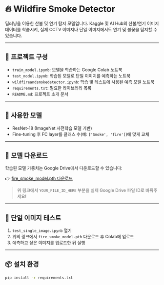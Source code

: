 # 🔥 Wildfire Smoke Detector

딥러닝을 이용한 산불 및 연기 탐지 모델입니다. Kaggle 및 AI Hub의 산불/연기 이미지 데이터를 학습시켜, 실제 CCTV 이미지나 단일 이미지에서도 연기 및 불꽃을 탐지할 수 있습니다.

---

## 📁 프로젝트 구성

- `train_model.ipynb`: 모델을 학습하는 Google Colab 노트북
- `test_model.ipynb`: 학습된 모델로 단일 이미지를 예측하는 노트북
- `wildfireandsmokedetector.ipynb`: 학습 및 테스트에 사용된 예측 모델 노트북
- `requirements.txt`: 필요한 라이브러리 목록
- `README.md`: 프로젝트 소개 문서

---

## 🧠 사용한 모델

- ResNet-18 (ImageNet 사전학습 모델 기반)
- Fine-tuning 후 FC layer를 클래스 수(예: `['Smoke', 'fire']`)에 맞게 교체

---

## 🔽 모델 다운로드

학습된 모델 가중치는 Google Drive에서 다운로드할 수 있습니다:

👉 [fire_smoke_model.pth 다운로드](https://drive.google.com/uc?export=download&id=1yj8STJjaObQfESdwFoZrMsSzf9Kq9NUB)

> 위 링크에서 `YOUR_FILE_ID_HERE` 부분을 실제 Google Drive 파일 ID로 바꿔주세요!

---

## 🧪 단일 이미지 테스트

1. `test_single_image.ipynb` 열기
2. 위의 링크에서 `fire_smoke_model.pth` 다운로드 후 Colab에 업로드
3. 예측하고 싶은 이미지를 업로드한 뒤 실행

---

## 📦 설치 환경

```bash
pip install -r requirements.txt
